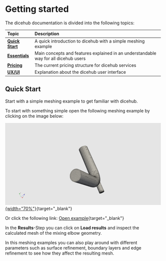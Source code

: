 # Getting started

The dicehub documentation is divided into the following topics:

| Topic                                        | Description                                                                         |
| :------------------------------------------- | :---------------------------------------------------------------------------------- |
| [**Quick Start**](./quick_start.md)          | A quick introduction to dicehub with a simple meshing example                       |
| [**Essentials**](./essentials/namespaces.md) | Main concepts and features explained in an understandable way for all dicehub users |
| [**Pricing**](./pricing/plans.md)            | The current pricing structure for dicehub services                                  |
| [**UX/UI**](./ui/user_dashboard_ui.md)       | Explanation about the dicehub user interface                                        |

## Quick Start

<div class="h1-sub">
  Start with a simple meshing example to get familiar with dicehub.
</div>

To start with something simple open the following meshing example by clicking on the image below:

[![Mixing elbow mesh](../assets/images/mixing_elbow_mesh.png){width="70%"}](https://dicehub.com/api/v1/app_preview/178 "mxing_elbow_mesh"){target="_blank"}

Or click the following link: [Open example](https://dicehub.com/api/v1/app_preview/178){target="_blank"}

In the **Results**-Step you can click on **Load results** and inspect the calculated mesh of the mixing elbow geometry.

In this meshing examples you can also play around with different parameters such 
as surface refinement, boundary layers and edge refinement to see how they affect 
the resulting mesh.
